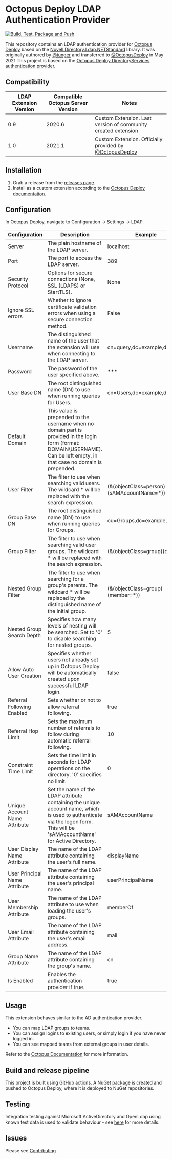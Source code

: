 # Octopus Deploy LDAP Authentication Provider

[![Build, Test, Package and Push](https://github.com/OctopusDeploy/LdapAuthenticationProvider/actions/workflows/main.yml/badge.svg)](https://github.com/OctopusDeploy/LdapAuthenticationProvider/actions/workflows/main.yml)

This repository contains an LDAP authentication provider for [Octopus Deploy][1] based on the [Novell.Directory.Ldap.NETStandard][2] library.
It was originally authored by [@tunger](https://github.com/tunger) and transferred to [@OctopusDeploy](https://github.com/OctopusDeploy) in May 2021
This project is based on the [Octopus Deploy DirectoryServices authentication provider][3].

## Compatibility

| LDAP Extension Version | Compatible Octopus Server Version | Notes |
|---|---|---|
| 0.9 | 2020.6 | Custom Extension.  Last version of community created extension |
| 1.0 | 2021.1 | Custom Extension.  Officially provided by [@OctopusDeploy](https://github.com/OctopusDeploy) |

## Installation

1. Grab a release from the [releases page](https://github.com/OctopusDeploy/LdapAuthenticationProvider/releases).
2. Install as a custom extension according to the [Octopus Deploy documentation][4].

## Configuration

In Octopus Deploy, navigate to Configuration -> Settings -> LDAP.

|Configuration|Description|Example|
|---|---|---|
|Server|The plain hostname of the LDAP server.|localhost|
|Port|The port to access the LDAP server.|389|
|Security Protocol|Options for secure connections (None, SSL (LDAPS) or StartTLS).|None|
|Ignore SSL errors|Whether to ignore certificate validation errors when using a secure connection method.|False|
|Username|The distinguished name of the user that the extension will use when connecting to the LDAP server.|cn=query,dc=example,dc=org|
|Password|The password of the user specified above.|***|
|User Base DN|The root distinguished name (DN) to use when running queries for Users.|cn=Users,dc=example,dc=org|
|Default Domain|This value is prepended to the username when no domain part is provided in the login form (format: DOMAIN\USERNAME). Can be left empty, in that case no domain is prepended.|
|User Filter|The filter to use when searching valid users. The wildcard * will be replaced with the search expression.|(&(objectClass=person)(sAMAccountName=*))|
|Group Base DN|The root distinguished name (DN) to use when running queries for Groups.|ou=Groups,dc=example,dc=org|
|Group Filter|The filter to use when searching valid user groups. The wildcard * will be replaced with the search expression.|(&(objectClass=group)(cn=*))|
|Nested Group Filter|The filter to use when searching for a group's parents. The wildcard * will be replaced by the distinguished name of the initial group.|(&(objectClass=group)(member=*))|
|Nested Group Search Depth|Specifies how many levels of nesting will be searched. Set to '0' to disable searching for nested groups.|5|
|Allow Auto User Creation|Specifies whether users not already set up in Octopus Deploy will be automatically created upon successful LDAP login.|false|
|Referral Following Enabled|Sets whether or not to allow referral following.|true|
|Referral Hop Limit|Sets the maximum number of referrals to follow during automatic referral following.|10|
|Constraint Time Limit|Sets the time limit in seconds for LDAP operations on the directory.  '0' specifies no limit.|0|
|Unique Account Name Attribute|Set the name of the LDAP attribute containing the unique account name, which is used to authenticate via the logon form.  This will be 'sAMAccountName' for Active Directory.|sAMAccountName|
|User Display Name Attribute|The name of the LDAP attribute containing the user's full name.|displayName|
|User Principal Name Attribute|The name of the LDAP attribute containing the user's principal name.|userPrincipalName|
|User Membership Attribute|The name of the LDAP attribute to use when loading the user's groups.|memberOf|
|User Email Attribute|The name of the LDAP attribute containing the user's email address.|mail|
|Group Name Attribute|The name of the LDAP attribute containing the group's name.|cn|
|Is Enabled|Enables the authentication provider if true.|true|

## Usage

This extension behaves similar to the AD authentication provider. 
- You can map LDAP groups to teams.
- You can assign logins to existing users, or simply login if you have never logged in.
- You can see mapped teams from external groups in user details.

Refer to the [Octopus Documentation][5] for more information.

[1]: https://octopus.com
[2]: https://github.com/dsbenghe/Novell.Directory.Ldap.NETStandard
[3]: https://github.com/OctopusDeploy/DirectoryServicesAuthenticationProvider
[4]: https://octopus.com/docs/administration/server-extensibility/installing-a-custom-server-extension
[5]: https://octopus.com/docs/security/users-and-teams/external-groups-and-roles

## Build and release pipeline

This project is built using GitHub actions. A NuGet package is created and pushed to Octopus Deploy, where it is deployed to NuGet repositories.

## Testing

Integration testing against Microsoft ActiveDirectory and OpenLdap using known test data is used to validate behaviour - see [here](source/Ldap.Integration.Tests/README.md) for more details.

## Issues

Please see [Contributing](CONTRIBUTING.md)
